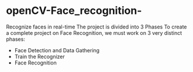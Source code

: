 # openCV-Face_recognition-
Recognize faces in real-time
The project is divided into 3 Phases
To create a complete project on Face Recognition, we must work on 3 very distinct phases: 
 * Face Detection and Data Gathering 
 * Train the Recognizer
 * Face Recognition
